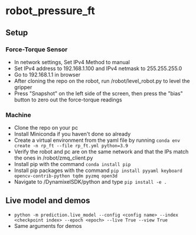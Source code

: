 # robot_pressure_ft

## Setup
### Force-Torque Sensor
- In network settings, Set IPv4 Method to manual
- Set IPv4 address to 192.168.1.100 and IPv4 netmask to 255.255.255.0
- Go to 192.168.1.1 in browser
- After cloning the repo on the robot, run /robot/level_robot.py to level the gripper
- Press "Snapshot" on the left side of the screen, then press the "bias" button to zero out the force-torque readings

### Machine
- Clone the repo on your pc
- Install Miniconda if you haven't done so already
- Create a virtual environment from the yaml file by running `conda env create -n rp_ft --file rp_ft.yml python=3.9`
- Verify the robot and pc are on the same network and that the IPs match the ones in /robot/zmq_client.py
- Install pip with the command `conda install pip`
- Install pip packages with the command `pip install pyyaml keyboard opencv-contrib-python tqdm pyzmq open3d`
- Navigate to /DynamixelSDK/python and type `pip install -e .`

## Live model and demos
- `python -m prediction.live_model --config <config name> --index <checkpoint index> --epoch <epoch> --live True --view True`
- Same arguments for demos
